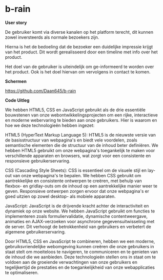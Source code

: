 # b-rain
**User story**

De gebruiker komt via diverse kanalen op het platform terecht, 
dit kunnen zowel inversteerds als normale bezoekers zijn.

Hierna is het de bedoeling dat de bezoeker een duidelijke impressie krijgt van het product.
Dit wordt gerealisseerd door een timeline met info over het product.

Het doel van de gebruiker is uiteindelijk om ge-informeerd te worden over het product.
Ook is het doel hiervan om vervolgens in contact te komen.

**Schermen**

https://github.com/Daan645/b-rain

**Code Uitleg**

We hebben HTML5, CSS en JavaScript gebruikt als de drie essentiële bouwstenen van onze webontwikkelingsprojecten om een rijke, interactieve en moderne webervaring te bieden aan onze gebruikers. Hier is waarom en hoe we deze technologieën hebben ingezet:

HTML5 (HyperText Markup Language 5):
HTML5 is de nieuwste versie van de basisstructuur van webpagina's en biedt vele voordelen, zoals semantische elementen die de structuur van de inhoud beter definiëren. We hebben HTML5 gebruikt om onze webpagina's toegankelijk te maken voor verschillende apparaten en browsers, wat zorgt voor een consistente en responsieve gebruikerservaring.

CSS (Cascading Style Sheets):
CSS is essentieel om de visuele stijl en lay-out van onze webpagina's te bepalen. We hebben CSS gebruikt om aantrekkelijke en consistente ontwerpen te creëren, met behulp van flexbox- en gridlay-outs om de inhoud op een aantrekkelijke manier weer te geven. Responsieve ontwerpen zorgen ervoor dat onze webpagina's er goed uitzien op zowel desktop- als mobiele apparaten.

JavaScript:
JavaScript is de drijvende kracht achter de interactiviteit en dynamiek op onze website. We hebben JavaScript gebruikt om functies te implementeren zoals formuliervalidatie, dynamische contentweergave, animaties en AJAX-verzoeken voor asynchrone gegevensuitwisseling met de server. Dit verhoogt de betrokkenheid van gebruikers en verbetert de algemene gebruikerservaring.

Door HTML5, CSS en JavaScript te combineren, hebben we een moderne, gebruiksvriendelijke webomgeving kunnen creëren die onze gebruikers in staat stelt om moeiteloos te navigeren, te communiceren en te genieten van de inhoud die we aanbieden. Deze technologieën stellen ons in staat om te voldoen aan de groeiende verwachtingen van onze gebruikers en tegelijkertijd de prestaties en de toegankelijkheid van onze webapplicaties te optimaliseren.

